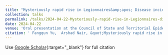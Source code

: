 ```yaml
---
title: "Mysteriously rapid rise in Legionnaires&amp;apos; Disease incidence correlates with declining atmospheric sulfur dioxide"
collection: talks
permalink: /talks/2024-04-22-Mysteriously-rapid-rise-in-Legionnaires-disease-incidence-correlates-with-declining-atmospheric-sulfur-dioxide
date: 2024-04-22
venue: 'Oral presentation at the Council of State and Territorial Epidemiologists (CSTE) Legionnaires&apos; Disease Surveillance Workgroup Call, Atlanta, GA, USA'
citation: ' Fangqun Yu,  Arshad Nair, &quot;Mysteriously rapid rise in Legionnaires&amp;apos; Disease incidence correlates with declining atmospheric sulfur dioxide.&quot; Oral presentation at the Council of State and Territorial Epidemiologists (CSTE) Legionnaires&amp;apos; Disease Surveillance Workgroup Call, Atlanta, GA, USA, 2024.'
---
```

Use [Google Scholar](https://scholar.google.com/scholar?q=Mysteriously+rapid+rise+in+Legionnaires+disease+incidence+correlates+with+declining+atmospheric+sulfur+dioxide){:target="_blank"} for full citation